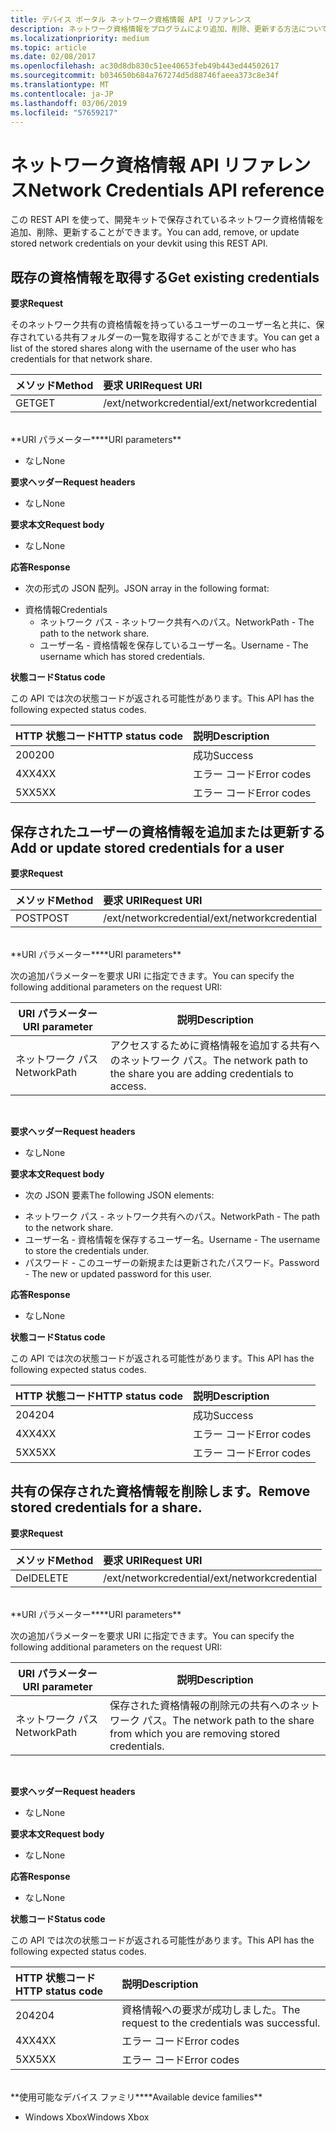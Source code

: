 ```yaml
---
title: デバイス ポータル ネットワーク資格情報 API リファレンス
description: ネットワーク資格情報をプログラムにより追加、削除、更新する方法について説明します。
ms.localizationpriority: medium
ms.topic: article
ms.date: 02/08/2017
ms.openlocfilehash: ac30d8db830c51ee40653feb49b443ed44502617
ms.sourcegitcommit: b034650b684a767274d5d88746faeea373c8e34f
ms.translationtype: MT
ms.contentlocale: ja-JP
ms.lasthandoff: 03/06/2019
ms.locfileid: "57659217"
---
```

# <a name="network-credentials-api-reference"></a><span data-ttu-id="08265-103">ネットワーク資格情報 API リファレンス</span><span class="sxs-lookup"><span data-stu-id="08265-103">Network Credentials API reference</span></span>
<span data-ttu-id="08265-104">この REST API を使って、開発キットで保存されているネットワーク資格情報を追加、削除、更新することができます。</span><span class="sxs-lookup"><span data-stu-id="08265-104">You can add, remove, or update stored network credentials on your devkit using this REST API.</span></span>

## <a name="get-existing-credentials"></a><span data-ttu-id="08265-105">既存の資格情報を取得する</span><span class="sxs-lookup"><span data-stu-id="08265-105">Get existing credentials</span></span>

<span data-ttu-id="08265-106">**要求**</span><span class="sxs-lookup"><span data-stu-id="08265-106">**Request**</span></span>

<span data-ttu-id="08265-107">そのネットワーク共有の資格情報を持っているユーザーのユーザー名と共に、保存されている共有フォルダーの一覧を取得することができます。</span><span class="sxs-lookup"><span data-stu-id="08265-107">You can get a list of the stored shares along with the username of the user who has credentials for that network share.</span></span>

<span data-ttu-id="08265-108">メソッド</span><span class="sxs-lookup"><span data-stu-id="08265-108">Method</span></span>      | <span data-ttu-id="08265-109">要求 URI</span><span class="sxs-lookup"><span data-stu-id="08265-109">Request URI</span></span>
:------     | :-----
<span data-ttu-id="08265-110">GET</span><span class="sxs-lookup"><span data-stu-id="08265-110">GET</span></span> | <span data-ttu-id="08265-111">/ext/networkcredential</span><span class="sxs-lookup"><span data-stu-id="08265-111">/ext/networkcredential</span></span>
<br />
<span data-ttu-id="08265-112">**URI パラメーター**</span><span class="sxs-lookup"><span data-stu-id="08265-112">**URI parameters**</span></span>

- <span data-ttu-id="08265-113">なし</span><span class="sxs-lookup"><span data-stu-id="08265-113">None</span></span>

<span data-ttu-id="08265-114">**要求ヘッダー**</span><span class="sxs-lookup"><span data-stu-id="08265-114">**Request headers**</span></span>

- <span data-ttu-id="08265-115">なし</span><span class="sxs-lookup"><span data-stu-id="08265-115">None</span></span>

<span data-ttu-id="08265-116">**要求本文**</span><span class="sxs-lookup"><span data-stu-id="08265-116">**Request body**</span></span>   

- <span data-ttu-id="08265-117">なし</span><span class="sxs-lookup"><span data-stu-id="08265-117">None</span></span>

<span data-ttu-id="08265-118">**応答**</span><span class="sxs-lookup"><span data-stu-id="08265-118">**Response**</span></span>   

- <span data-ttu-id="08265-119">次の形式の JSON 配列。</span><span class="sxs-lookup"><span data-stu-id="08265-119">JSON array in the following format:</span></span>
* <span data-ttu-id="08265-120">資格情報</span><span class="sxs-lookup"><span data-stu-id="08265-120">Credentials</span></span>
  * <span data-ttu-id="08265-121">ネットワーク パス - ネットワーク共有へのパス。</span><span class="sxs-lookup"><span data-stu-id="08265-121">NetworkPath - The path to the network share.</span></span>
  * <span data-ttu-id="08265-122">ユーザー名 - 資格情報を保存しているユーザー名。</span><span class="sxs-lookup"><span data-stu-id="08265-122">Username - The username which has stored credentials.</span></span>

<span data-ttu-id="08265-123">**状態コード**</span><span class="sxs-lookup"><span data-stu-id="08265-123">**Status code**</span></span>

<span data-ttu-id="08265-124">この API では次の状態コードが返される可能性があります。</span><span class="sxs-lookup"><span data-stu-id="08265-124">This API has the following expected status codes.</span></span>

<span data-ttu-id="08265-125">HTTP 状態コード</span><span class="sxs-lookup"><span data-stu-id="08265-125">HTTP status code</span></span>      | <span data-ttu-id="08265-126">説明</span><span class="sxs-lookup"><span data-stu-id="08265-126">Description</span></span>
:------     | :-----
<span data-ttu-id="08265-127">200</span><span class="sxs-lookup"><span data-stu-id="08265-127">200</span></span> | <span data-ttu-id="08265-128">成功</span><span class="sxs-lookup"><span data-stu-id="08265-128">Success</span></span>
<span data-ttu-id="08265-129">4XX</span><span class="sxs-lookup"><span data-stu-id="08265-129">4XX</span></span> | <span data-ttu-id="08265-130">エラー コード</span><span class="sxs-lookup"><span data-stu-id="08265-130">Error codes</span></span>
<span data-ttu-id="08265-131">5XX</span><span class="sxs-lookup"><span data-stu-id="08265-131">5XX</span></span> | <span data-ttu-id="08265-132">エラー コード</span><span class="sxs-lookup"><span data-stu-id="08265-132">Error codes</span></span>

## <a name="add-or-update-stored-credentials-for-a-user"></a><span data-ttu-id="08265-133">保存されたユーザーの資格情報を追加または更新する</span><span class="sxs-lookup"><span data-stu-id="08265-133">Add or update stored credentials for a user</span></span>

<span data-ttu-id="08265-134">**要求**</span><span class="sxs-lookup"><span data-stu-id="08265-134">**Request**</span></span>

<span data-ttu-id="08265-135">メソッド</span><span class="sxs-lookup"><span data-stu-id="08265-135">Method</span></span>      | <span data-ttu-id="08265-136">要求 URI</span><span class="sxs-lookup"><span data-stu-id="08265-136">Request URI</span></span>
:------     | :-----
<span data-ttu-id="08265-137">POST</span><span class="sxs-lookup"><span data-stu-id="08265-137">POST</span></span> | <span data-ttu-id="08265-138">/ext/networkcredential</span><span class="sxs-lookup"><span data-stu-id="08265-138">/ext/networkcredential</span></span>
<br />
<span data-ttu-id="08265-139">**URI パラメーター**</span><span class="sxs-lookup"><span data-stu-id="08265-139">**URI parameters**</span></span>

<span data-ttu-id="08265-140">次の追加パラメーターを要求 URI に指定できます。</span><span class="sxs-lookup"><span data-stu-id="08265-140">You can specify the following additional parameters on the request URI:</span></span>

| <span data-ttu-id="08265-141">URI パラメーター</span><span class="sxs-lookup"><span data-stu-id="08265-141">URI parameter</span></span>      | <span data-ttu-id="08265-142">説明</span><span class="sxs-lookup"><span data-stu-id="08265-142">Description</span></span>     | 
| ------------------ |-----------------|
| <span data-ttu-id="08265-143">ネットワーク パス</span><span class="sxs-lookup"><span data-stu-id="08265-143">NetworkPath</span></span>        | <span data-ttu-id="08265-144">アクセスするために資格情報を追加する共有へのネットワーク パス。</span><span class="sxs-lookup"><span data-stu-id="08265-144">The network path to the share you are adding credentials to access.</span></span> |
<br>

<span data-ttu-id="08265-145">**要求ヘッダー**</span><span class="sxs-lookup"><span data-stu-id="08265-145">**Request headers**</span></span>

- <span data-ttu-id="08265-146">なし</span><span class="sxs-lookup"><span data-stu-id="08265-146">None</span></span>

<span data-ttu-id="08265-147">**要求本文**</span><span class="sxs-lookup"><span data-stu-id="08265-147">**Request body**</span></span>

- <span data-ttu-id="08265-148">次の JSON 要素</span><span class="sxs-lookup"><span data-stu-id="08265-148">The following JSON elements:</span></span>
* <span data-ttu-id="08265-149">ネットワーク パス - ネットワーク共有へのパス。</span><span class="sxs-lookup"><span data-stu-id="08265-149">NetworkPath - The path to the network share.</span></span>
* <span data-ttu-id="08265-150">ユーザー名 - 資格情報を保存するユーザー名。</span><span class="sxs-lookup"><span data-stu-id="08265-150">Username - The username to store the credentials under.</span></span>
* <span data-ttu-id="08265-151">パスワード - このユーザーの新規または更新されたパスワード。</span><span class="sxs-lookup"><span data-stu-id="08265-151">Password - The new or updated password for this user.</span></span>

<span data-ttu-id="08265-152">**応答**</span><span class="sxs-lookup"><span data-stu-id="08265-152">**Response**</span></span>   

- <span data-ttu-id="08265-153">なし</span><span class="sxs-lookup"><span data-stu-id="08265-153">None</span></span>  

<span data-ttu-id="08265-154">**状態コード**</span><span class="sxs-lookup"><span data-stu-id="08265-154">**Status code**</span></span>

<span data-ttu-id="08265-155">この API では次の状態コードが返される可能性があります。</span><span class="sxs-lookup"><span data-stu-id="08265-155">This API has the following expected status codes.</span></span>

<span data-ttu-id="08265-156">HTTP 状態コード</span><span class="sxs-lookup"><span data-stu-id="08265-156">HTTP status code</span></span>      | <span data-ttu-id="08265-157">説明</span><span class="sxs-lookup"><span data-stu-id="08265-157">Description</span></span>
:------     | :-----
<span data-ttu-id="08265-158">204</span><span class="sxs-lookup"><span data-stu-id="08265-158">204</span></span> | <span data-ttu-id="08265-159">成功</span><span class="sxs-lookup"><span data-stu-id="08265-159">Success</span></span>
<span data-ttu-id="08265-160">4XX</span><span class="sxs-lookup"><span data-stu-id="08265-160">4XX</span></span> | <span data-ttu-id="08265-161">エラー コード</span><span class="sxs-lookup"><span data-stu-id="08265-161">Error codes</span></span>
<span data-ttu-id="08265-162">5XX</span><span class="sxs-lookup"><span data-stu-id="08265-162">5XX</span></span> | <span data-ttu-id="08265-163">エラー コード</span><span class="sxs-lookup"><span data-stu-id="08265-163">Error codes</span></span>

## <a name="remove-stored-credentials-for-a-share"></a><span data-ttu-id="08265-164">共有の保存された資格情報を削除します。</span><span class="sxs-lookup"><span data-stu-id="08265-164">Remove stored credentials for a share.</span></span>

<span data-ttu-id="08265-165">**要求**</span><span class="sxs-lookup"><span data-stu-id="08265-165">**Request**</span></span>

<span data-ttu-id="08265-166">メソッド</span><span class="sxs-lookup"><span data-stu-id="08265-166">Method</span></span>      | <span data-ttu-id="08265-167">要求 URI</span><span class="sxs-lookup"><span data-stu-id="08265-167">Request URI</span></span>
:------     | :-----
<span data-ttu-id="08265-168">Del</span><span class="sxs-lookup"><span data-stu-id="08265-168">DELETE</span></span> | <span data-ttu-id="08265-169">/ext/networkcredential</span><span class="sxs-lookup"><span data-stu-id="08265-169">/ext/networkcredential</span></span>
<br />
<span data-ttu-id="08265-170">**URI パラメーター**</span><span class="sxs-lookup"><span data-stu-id="08265-170">**URI parameters**</span></span>

<span data-ttu-id="08265-171">次の追加パラメーターを要求 URI に指定できます。</span><span class="sxs-lookup"><span data-stu-id="08265-171">You can specify the following additional parameters on the request URI:</span></span>

| <span data-ttu-id="08265-172">URI パラメーター</span><span class="sxs-lookup"><span data-stu-id="08265-172">URI parameter</span></span>      | <span data-ttu-id="08265-173">説明</span><span class="sxs-lookup"><span data-stu-id="08265-173">Description</span></span>     | 
| ------------------ |-----------------|
| <span data-ttu-id="08265-174">ネットワーク パス</span><span class="sxs-lookup"><span data-stu-id="08265-174">NetworkPath</span></span>        | <span data-ttu-id="08265-175">保存された資格情報の削除元の共有へのネットワーク パス。</span><span class="sxs-lookup"><span data-stu-id="08265-175">The network path to the share from which you are removing stored credentials.</span></span> |
<br>

<span data-ttu-id="08265-176">**要求ヘッダー**</span><span class="sxs-lookup"><span data-stu-id="08265-176">**Request headers**</span></span>

- <span data-ttu-id="08265-177">なし</span><span class="sxs-lookup"><span data-stu-id="08265-177">None</span></span>

<span data-ttu-id="08265-178">**要求本文**</span><span class="sxs-lookup"><span data-stu-id="08265-178">**Request body**</span></span>   

- <span data-ttu-id="08265-179">なし</span><span class="sxs-lookup"><span data-stu-id="08265-179">None</span></span>

<span data-ttu-id="08265-180">**応答**</span><span class="sxs-lookup"><span data-stu-id="08265-180">**Response**</span></span>   

- <span data-ttu-id="08265-181">なし</span><span class="sxs-lookup"><span data-stu-id="08265-181">None</span></span> 

<span data-ttu-id="08265-182">**状態コード**</span><span class="sxs-lookup"><span data-stu-id="08265-182">**Status code**</span></span>

<span data-ttu-id="08265-183">この API では次の状態コードが返される可能性があります。</span><span class="sxs-lookup"><span data-stu-id="08265-183">This API has the following expected status codes.</span></span>

<span data-ttu-id="08265-184">HTTP 状態コード</span><span class="sxs-lookup"><span data-stu-id="08265-184">HTTP status code</span></span>      | <span data-ttu-id="08265-185">説明</span><span class="sxs-lookup"><span data-stu-id="08265-185">Description</span></span>
:------     | :-----
<span data-ttu-id="08265-186">204</span><span class="sxs-lookup"><span data-stu-id="08265-186">204</span></span> | <span data-ttu-id="08265-187">資格情報への要求が成功しました。</span><span class="sxs-lookup"><span data-stu-id="08265-187">The request to the credentials was successful.</span></span>
<span data-ttu-id="08265-188">4XX</span><span class="sxs-lookup"><span data-stu-id="08265-188">4XX</span></span> | <span data-ttu-id="08265-189">エラー コード</span><span class="sxs-lookup"><span data-stu-id="08265-189">Error codes</span></span>
<span data-ttu-id="08265-190">5XX</span><span class="sxs-lookup"><span data-stu-id="08265-190">5XX</span></span> | <span data-ttu-id="08265-191">エラー コード</span><span class="sxs-lookup"><span data-stu-id="08265-191">Error codes</span></span>

<br />
<span data-ttu-id="08265-192">**使用可能なデバイス ファミリ**</span><span class="sxs-lookup"><span data-stu-id="08265-192">**Available device families**</span></span>

* <span data-ttu-id="08265-193">Windows Xbox</span><span class="sxs-lookup"><span data-stu-id="08265-193">Windows Xbox</span></span>


